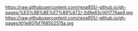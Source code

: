 https://raw.githubusercontent.com/rena955/-github.io/gh-pages/%E5%9B%BE%E7%89%872/-2d9e63c001776ae9.jpg
https://raw.githubusercontent.com/rena955/-github.io/gh-pages/t01e807bf768502515a.jpg
